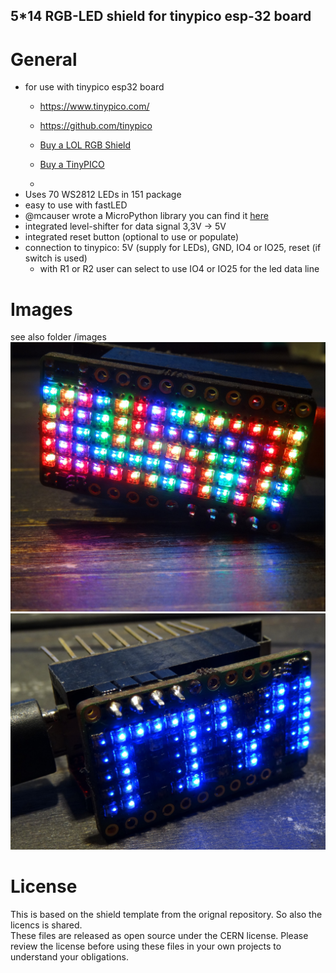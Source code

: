 ## 5*14 RGB-LED shield for tinypico esp-32 board
# General
* for use with tinypico esp32 board
	* https://www.tinypico.com/
	* https://github.com/tinypico 

	* [Buy a LOL RGB Shield](https://unexpectedmaker.com/shop/tinypico-shield-lolrgb)
	* [Buy a TinyPICO](https://unexpectedmaker.com/shop/tinypico-usbc)
	* 
* Uses 70 WS2812 LEDs in 151 package
* easy to use with fastLED
* @mcauser wrote a  MicroPython library you can find it [here](https://github.com/mcauser/micropython-tinypico-lol-rgb-shield/)
* integrated level-shifter for data signal 3,3V -> 5V
* integrated reset button (optional to use or populate) 
* connection to tinypico: 5V (supply for LEDs), GND, IO4 or IO25, reset (if switch is used)
	* with R1 or R2 user can select to use IO4 or IO25 for the led data line   
# Images 
see also folder /images
![img0](images/10.jpg)
![img1](images/11.jpg)
# License 
This is based on the shield template from the orignal repository. So also the licencs is shared.  
These files are released as open source under the CERN license. Please review the license before using these files in your own projects to understand your obligations.
